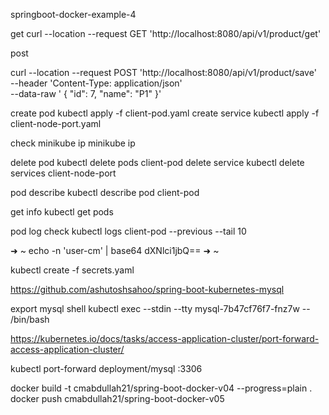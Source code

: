 

springboot-docker-example-4 

get
curl --location --request GET 'http://localhost:8080/api/v1/product/get'

post 

curl --location --request POST 'http://localhost:8080/api/v1/product/save' \
--header 'Content-Type: application/json' \
--data-raw '    {
"id": 7,
"name": "P1"
}'

create pod
kubectl apply -f client-pod.yaml
create service
kubectl apply -f client-node-port.yaml

check minikube ip
minikube ip

delete pod
kubectl delete pods  client-pod
delete service
kubectl delete services  client-node-port

pod describe
kubectl describe pod client-pod


get info
kubectl get pods

pod log check
kubectl logs client-pod  --previous --tail 10

➜  ~ echo -n 'user-cm' | base64
dXNlci1jbQ==
➜  ~

kubectl create -f secrets.yaml


https://github.com/ashutoshsahoo/spring-boot-kubernetes-mysql

export mysql shell
kubectl exec --stdin --tty mysql-7b47cf76f7-fnz7w -- /bin/bash

https://kubernetes.io/docs/tasks/access-application-cluster/port-forward-access-application-cluster/

kubectl port-forward deployment/mysql :3306

docker build -t cmabdullah21/spring-boot-docker-v04 --progress=plain .
docker push cmabdullah21/spring-boot-docker-v05


